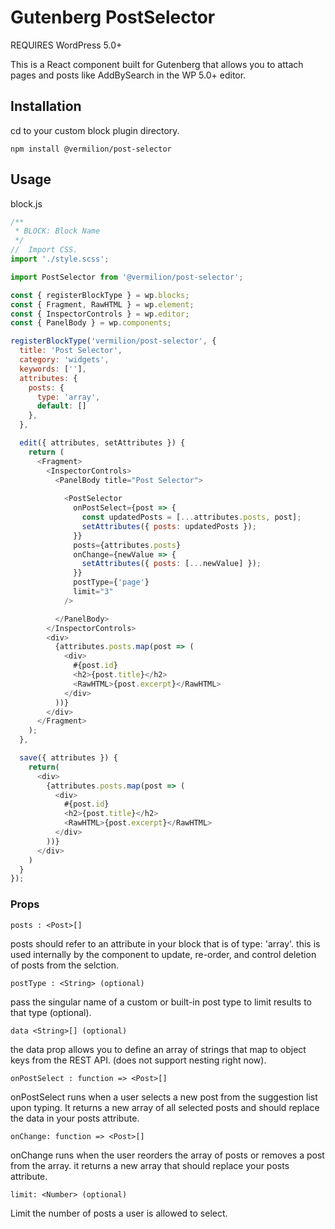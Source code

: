 # Gutenberg PostSelector

REQUIRES WordPress 5.0+

This is a React component built for Gutenberg that allows you to attach pages and posts like AddBySearch in the WP 5.0+ editor. 


## Installation
cd to your custom block plugin directory.

`npm install @vermilion/post-selector`

## Usage

block.js
```javascript
/**
 * BLOCK: Block Name
 */
//  Import CSS.
import './style.scss';

import PostSelector from '@vermilion/post-selector';

const { registerBlockType } = wp.blocks;
const { Fragment, RawHTML } = wp.element;
const { InspectorControls } = wp.editor;
const { PanelBody } = wp.components;

registerBlockType('vermilion/post-selector', {
  title: 'Post Selector',
  category: 'widgets',
  keywords: [''],
  attributes: {
    posts: {
      type: 'array',
      default: []
    },
  },

  edit({ attributes, setAttributes }) {
    return (
      <Fragment>
        <InspectorControls>
          <PanelBody title="Post Selector">
          
            <PostSelector
              onPostSelect={post => {
                const updatedPosts = [...attributes.posts, post];
                setAttributes({ posts: updatedPosts });
              }}
              posts={attributes.posts}
              onChange={newValue => {
                setAttributes({ posts: [...newValue] });
              }}
              postType={'page'}
              limit="3"
            />

          </PanelBody>
        </InspectorControls>
        <div>
          {attributes.posts.map(post => (
            <div>
              #{post.id}
              <h2>{post.title}</h2>
              <RawHTML>{post.excerpt}</RawHTML>
            </div>
          ))}
        </div>
      </Fragment>
    );
  },

  save({ attributes }) {
    return(
      <div>
        {attributes.posts.map(post => (
          <div>
            #{post.id}
            <h2>{post.title}</h2>
            <RawHTML>{post.excerpt}</RawHTML>
          </div>
        ))}
      </div>
    )
  }
});

```


### Props

`posts : <Post>[]`

posts should refer to an attribute in your block that is of type: 'array'. this is used internally by the component to update, re-order, and control deletion of posts from the selction.

`postType : <String> (optional)`

pass the singular name of a custom or built-in post type to limit results to that type (optional). 

`data <String>[] (optional)`

the data prop allows you to define an array of strings that map to object keys from the REST API. (does not support nesting right now).


`onPostSelect : function => <Post>[]`


onPostSelect runs when a user selects a new post from the suggestion list upon typing. It returns a new array of all selected posts and should replace the data in your posts attribute.

`onChange: function => <Post>[]`

onChange runs when the user reorders the array of posts or removes a post from the array. it returns a new array that should replace your posts attribute.

`limit: <Number> (optional)`

Limit the number of posts a user is allowed to select.
